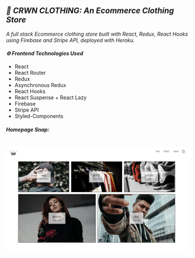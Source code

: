 ## ***👑 CRWN CLOTHING: An Ecommerce Clothing Store***

*A full stack Ecommerce clothing store built with React, Redux, React Hooks using Firebase and Stripe API, deployed with Heroku.*

#### ***⚙️ Frontend Technologies Used***
- React
- React Router
- Redux
- Asynchronous Redux
- React Hooks
- React Suspense + React Lazy
- Firebase
- Stripe API
- Styled-Components

##### ***Homepage Snap:***

<h1 align="center">
	<img alt="Final Homepage" src="https://github.com/francianepovoa/crwn-clothing/blob/master/img/Home.png"/>
</h1>
